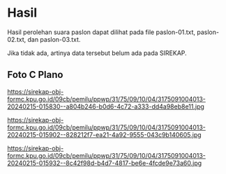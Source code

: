 # Hasil

Hasil perolehan suara paslon dapat dilihat pada file paslon-01.txt, paslon-02.txt, dan paslon-03.txt.

Jika tidak ada, artinya data tersebut belum ada pada SIREKAP.

## Foto C Plano

https://sirekap-obj-formc.kpu.go.id/09cb/pemilu/ppwp/31/75/09/10/04/3175091004013-20240215-015830--a804b246-b0d6-4c72-a333-dd4a98eb8e11.jpg

https://sirekap-obj-formc.kpu.go.id/09cb/pemilu/ppwp/31/75/09/10/04/3175091004013-20240215-015902--828212f7-ea21-4a92-9555-043c9b140605.jpg

https://sirekap-obj-formc.kpu.go.id/09cb/pemilu/ppwp/31/75/09/10/04/3175091004013-20240215-015932--8c42f98d-b4d7-4817-be6e-4fcde9e73a60.jpg
